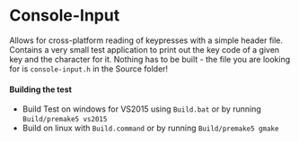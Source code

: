 # Console-Input
Allows for cross-platform reading of keypresses with a simple header file. Contains a very small test application to print out the key code of a given key and the character for it. Nothing has to be built - the file you are looking for is `console-input.h` in the Source folder!

#### Building the test
- Build Test on windows for VS2015 using `Build.bat` or by running `Build/premake5 vs2015`
- Build on linux with `Build.command` or by running `Build/premake5 gmake`
